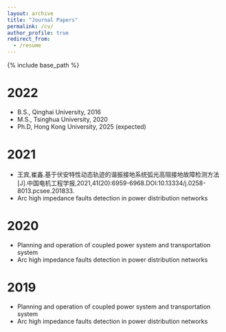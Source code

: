 ```yaml
---
layout: archive
title: "Journal Papers"
permalink: /cv/
author_profile: true
redirect_from:
  - /resume
---
```


{% include base_path %}

2022
======
* B.S., Qinghai University, 2016
* M.S., Tsinghua University, 2020
* Ph.D, Hong Kong University, 2025 (expected)

2021
======
* 王宾,崔鑫.基于伏安特性动态轨迹的谐振接地系统弧光高阻接地故障检测方法[J].中国电机工程学报,2021,41(20):6959-6968.DOI:10.13334/j.0258-8013.pcsee.201833.
* Arc high impedance faults detection in power distribution networks

2020
======
* Planning and operation of coupled power system and transportation system
* Arc high impedance faults detection in power distribution networks

2019
======
* Planning and operation of coupled power system and transportation system
* Arc high impedance faults detection in power distribution networks

